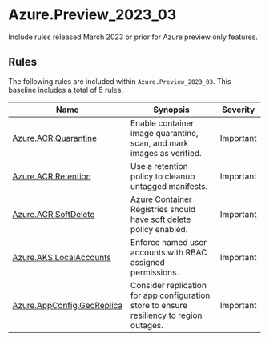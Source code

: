 # Azure.Preview_2023_03

<!-- OBSOLETE -->

Include rules released March 2023 or prior for Azure preview only features.

## Rules

The following rules are included within `Azure.Preview_2023_03`. This baseline includes a total of 5 rules.

Name | Synopsis | Severity
---- | -------- | --------
[Azure.ACR.Quarantine](../rules/Azure.ACR.Quarantine.md) | Enable container image quarantine, scan, and mark images as verified. | Important
[Azure.ACR.Retention](../rules/Azure.ACR.Retention.md) | Use a retention policy to cleanup untagged manifests. | Important
[Azure.ACR.SoftDelete](../rules/Azure.ACR.SoftDelete.md) | Azure Container Registries should have soft delete policy enabled. | Important
[Azure.AKS.LocalAccounts](../rules/Azure.AKS.LocalAccounts.md) | Enforce named user accounts with RBAC assigned permissions. | Important
[Azure.AppConfig.GeoReplica](../rules/Azure.AppConfig.GeoReplica.md) | Consider replication for app configuration store to ensure resiliency to region outages. | Important
